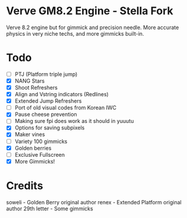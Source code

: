 # Verve GM8.2 Engine - Stella Fork
Verve 8.2 engine but for gimmick and precision needle. More accurate physics in very niche techs, and more gimmicks built-in.

# Todo
- [ ] PTJ (Platform triple jump)
- [x] NANG Stars
- [x] Shoot Refreshers
- [x] Align and Vstring indicators (Redlines)
- [x] Extended Jump Refreshers
- [ ] Port of old visual codes from Korean IWC
- [x] Pause cheese prevention
- [ ] Making sure fpi does work as it should in yuuutu
- [x] Options for saving subpixels
- [x] Maker vines
- [ ] Variety 100 gimmicks
- [x] Golden berries
- [ ] Exclusive Fullscreen
- [x] More Gimmicks!

# Credits
soweli - Golden Berry original author
renex - Extended Platform original author
29th letter - Some gimmicks
